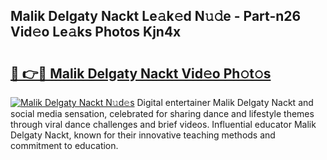 ## Malik Delgaty Nackt Le𝚊k𝚎d N𝚞𝚍e - Part-n26 Vid𝚎o Le𝚊ks Photos Kjn4x

# <h2><a href="http://fb9wal.evod.top/?m=Malik+Delgaty+Nackt">🔗 👉🔴 Malik Delgaty Nackt Vid𝚎o Ph𝚘t𝚘s</a></h2>

[![Malik Delgaty Nackt N𝚞d𝚎s](https://i.imgur.com/8V9OHl7.gif)](http://fb9wal.evod.top/?m=Malik+Delgaty+Nackt)
Digital entertainer Malik Delgaty Nackt and social media sensation, celebrated for sharing dance and lifestyle themes through viral dance challenges and brief videos. Influential educator Malik Delgaty Nackt, known for their innovative teaching methods and commitment to education. 
